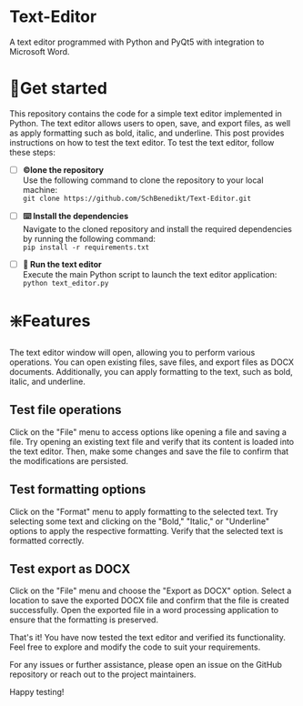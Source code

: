 # Text-Editor
A text editor programmed with Python and PyQt5 with integration to Microsoft Word.
# 🛫Get started
This repository contains the code for a simple text editor implemented in Python. The text editor allows users to open, save, and export files, as well as apply formatting such as bold, italic, and underline. This post provides instructions on how to test the text editor.
To test the text editor, follow these steps:
- [ ] **©️lone the repository**
      <br> Use the following command to clone the repository to your local machine: <br>
    ```git clone https://github.com/SchBenedikt/Text-Editor.git```
- [ ] **⌨️ Install the dependencies** <br>
      Navigate to the cloned repository and install the required dependencies by running the following command: <br>
```pip install -r requirements.txt```

- [ ] **🎉 Run the text editor**<br>
      Execute the main Python script to launch the text editor application:<br>
      ```python text_editor.py```
      
# ❇️Features
The text editor window will open, allowing you to perform various operations. You can open existing files, save files, and export files as DOCX documents. Additionally, you can apply formatting to the text, such as bold, italic, and underline.

## Test file operations
Click on the "File" menu to access options like opening a file and saving a file. Try opening an existing text file and verify that its content is loaded into the text editor. Then, make some changes and save the file to confirm that the modifications are persisted.

## Test formatting options
Click on the "Format" menu to apply formatting to the selected text. Try selecting some text and clicking on the "Bold," "Italic," or "Underline" options to apply the respective formatting. Verify that the selected text is formatted correctly.

## Test export as DOCX
Click on the "File" menu and choose the "Export as DOCX" option. Select a location to save the exported DOCX file and confirm that the file is created successfully. Open the exported file in a word processing application to ensure that the formatting is preserved.

That's it! You have now tested the text editor and verified its functionality. Feel free to explore and modify the code to suit your requirements.

For any issues or further assistance, please open an issue on the GitHub repository or reach out to the project maintainers.

Happy testing!

